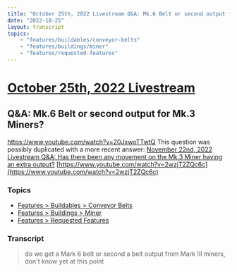 ```yaml
---
title: "October 25th, 2022 Livestream Q&A: Mk.6 Belt or second output for Mk.3 Miners?"
date: "2022-10-25"
layout: transcript
topics:
    - "features/buildables/conveyor-belts"
    - "features/buildings/miner"
    - "features/requested-features"
---
```

# [October 25th, 2022 Livestream](../2022-10-25.md)
## Q&A: Mk.6 Belt or second output for Mk.3 Miners?
https://www.youtube.com/watch?v=20JxwoTTwtQ
This question was possibly duplicated with a more recent answer: [November 22nd, 2022 Livestream Q&A: Has there been any movement on the Mk.3 Miner having an extra output?](./yt-2wzjT2ZQc6c.md) [https://www.youtube.com/watch?v=2wzjT2ZQc6c](https://www.youtube.com/watch?v=2wzjT2ZQc6c)


### Topics
* [Features > Buildables > Conveyor Belts](../topics/features/buildables/conveyor-belts.md)
* [Features > Buildings > Miner](../topics/features/buildings/miner.md)
* [Features > Requested Features](../topics/features/requested-features.md)

### Transcript

> do we get a Mark 6 belt or second a belt output from Mark III miners, don't know yet at this point
